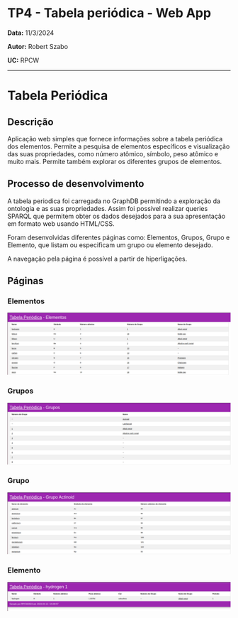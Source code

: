 # TP4 - Tabela periódica - Web App
__Data:__ 11/3/2024

__Autor:__ Robert Szabo

__UC:__ RPCW

---

# Tabela Periódica

## Descrição
Aplicação web simples que fornece informações sobre a tabela periódica dos elementos. Permite a pesquisa de elementos específicos e visualização das suas propriedades, como número atômico, símbolo, peso atômico e muito mais. Permite também explorar os diferentes grupos de elementos.

## Processo de desenvolvimento
A tabela periodica foi carregada no GraphDB permitindo a exploração da ontologia e as suas propriedades. Assim foi possível realizar queries SPARQL que permitem obter os dados desejados para a sua apresentação em formato web usando HTML/CSS.

Foram desenvolvidas diferentes páginas como: Elementos, Grupos, Grupo e Elemento, que listam ou especificam um grupo ou elemento desejado.

A navegação pela página é possível a partir de hiperligações.

## Páginas

### Elementos
![Elementos](images/elementos.png)

### Grupos
![Grupos](images/grupos.png)

### Grupo
![Grupo](images/grupo.png)

### Elemento
![Elemento](images/elemento.png)
